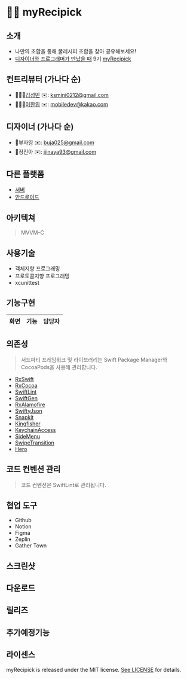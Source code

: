 # 🥙🌯 myRecipick

## 소개
 - 나만의 조합을 통해 꿀레시피 조합을 찾아 공유해보세요!
 - [디자이너와 프로그래머가 만났을 때](https://www.depromeet.com/) 9기 [myRecipick](https://github.com/depromeet/myRecipick_iOS)

## 컨트리뷰터 (가나다 순)
- 👩🏻‍💻[김성민](https://github.com/mini0212) ✉️: ksmini0212@gmail.com
- 👨🏻‍💻[이한위](https://www.linkedin.com/in/%ED%95%9C%EC%9C%84-%EC%9D%B4-6581a3181) ✉️: mobiledev@kakao.com

## 디자이너 (가나다 순)
- 🍋부자영 ✉️: buja025@gmail.com
- 🍇정진아 ✉️: jjinaya93@gmail.com

## 다른 플랫폼
 - [서버](https://github.com/depromeet/9th_7team_myRecipick_BE)
 - [안드로이드](https://github.com/depromeet/9th_7team_android)

## 아키텍쳐
> MVVM-C

## 사용기술
 - 객체지향 프로그래밍
 - 프로토콜지향 프로그래밍
 - xcunittest


## 기능구현
| 화면 | 기능 | 담당자 |  
|:-----:|:-----------------------:|:-------:|


## 의존성
> 서드파티 프레임워크 및 라이브러리는 Swift Package Manager와 CocoaPods을 사용해 관리합니다.

 - [RxSwift](https://github.com/ReactiveX/RxSwift)
 - [RxCocoa](https://github.com/ReactiveX/RxSwift)
 - [SwiftLint](https://github.com/realm/SwiftLint)
 - [SwiftGen](https://github.com/SwiftGen/SwiftGen)
 - [RxAlamofire](https://github.com/RxSwiftCommunity/RxAlamofire)
 - [SwiftyJson](https://github.com/SwiftyJSON/SwiftyJSON)
 - [Snapkit](https://github.com/SnapKit/SnapKit)
 - [Kingfisher](https://github.com/onevcat/Kingfisher)
 - [KeychainAccess](https://github.com/kishikawakatsumi/KeychainAccess)
 - [SideMenu](https://github.com/jonkykong/SideMenu)
 - [SwipeTransition](https://github.com/tattn/SwipeTransition)
 - [Hero](https://github.com/HeroTransitions/Hero)
 
## 코드 컨벤션 관리
 > 코드 컨벤션은 SwiftLint로 관리됩니다.
 
## 협업 도구
 - Github
 - Notion
 - Figma
 - Zeplin
 - Gather Town
  
## 스크린샷

## 다운로드

## 릴리즈

## 추가예정기능

## 라이센스

myRecipick is released under the MIT license. [See LICENSE](https://github.com/depromeet/myRecipick_iOS/blob/main/LICENSE) for details.


